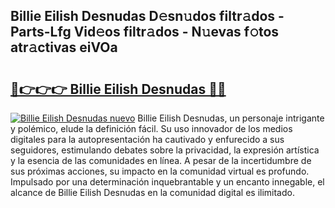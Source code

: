 ## Billie Eilish Desnudas D𝚎sn𝚞dos filtr𝚊dos - Parts-Lfg Vid𝚎os filtr𝚊dos - N𝚞evas f𝚘tos atr𝚊ctivas eiVOa

# <h2><a href="http://mb1ow9z.tromn.icu/?c=Billie+Eilish+Desnudas">🔗👉👉👉 Billie Eilish Desnudas 🔗🔗</a></h2>

[![Billie Eilish Desnudas nuevo](https://i.imgur.com/pEAQMta.gif)](http://mb1ow9z.tromn.icu/?c=Billie+Eilish+Desnudas)
Billie Eilish Desnudas, un personaje intrigante y polémico, elude la definición fácil. Su uso innovador de los medios digitales para la autopresentación ha cautivado y enfurecido a sus seguidores, estimulando debates sobre la privacidad, la expresión artística y la esencia de las comunidades en línea. A pesar de la incertidumbre de sus próximas acciones, su impacto en la comunidad virtual es profundo. Impulsado por una determinación inquebrantable y un encanto innegable, el alcance de Billie Eilish Desnudas en la comunidad digital es ilimitado.
